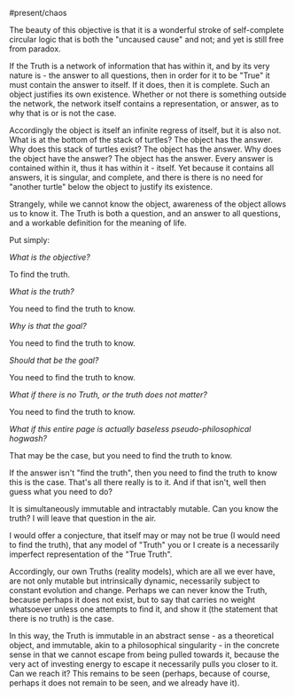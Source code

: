 #present/chaos

The beauty of this objective is that it is a wonderful stroke of self-complete circular logic that is both the "uncaused cause" and not; and yet is still free from paradox.

If the Truth is a network of information that has within it, and by its very nature is - the answer to all questions, then in order for it to be "True" it must contain the answer to itself. If it does, then it is complete. Such an object justifies its own existence. Whether or not there is something outside the network, the network itself contains a representation, or answer, as to why that is or is not the case.

Accordingly the object is itself an infinite regress of itself, but it is also not. What is at the bottom of the stack of turtles? The object has the answer. Why does this stack of turtles exist? The object has the answer. Why does the object have the answer? The object has the answer. Every answer is contained within it, thus it has within it - itself. Yet because it contains all answers, it is singular, and complete, and there is there is no need for "another turtle" below the object to justify its existence.

Strangely, while we cannot know the object, awareness of the object allows us to know it. The Truth is both a question, and an answer to all questions, and a workable definition for the meaning of life.

Put simply:

*What is the objective?*

To find the truth.

*What is the truth?*

You need to find the truth to know.

*Why is that the goal?*

You need to find the truth to know.

*Should that be the goal?*

You need to find the truth to know.

*What if there is no Truth, or the truth does not matter?*

You need to find the truth to know.

*What if this entire page is actually baseless pseudo-philosophical hogwash?*

That may be the case, but you need to find the truth to know.

If the answer isn't "find the truth", then you need to find the truth to know this is the case. That's all there really is to it. And if that isn't, well then guess what you need to do?

It is simultaneously immutable and intractably mutable. Can you know the truth? I will leave that question in the air.

I would offer a conjecture, that itself may or may not be true (I would need to find the truth), that any model of "Truth" you or I create is a necessarily imperfect representation of the "True Truth".

Accordingly, our own Truths (reality models), which are all we ever have, are not only mutable but intrinsically dynamic, necessarily subject to constant evolution and change. Perhaps we can never know the Truth, because perhaps it does not exist, but to say that carries no weight whatsoever unless one attempts to find it, and show it (the statement that there is no truth) is the case.

In this way, the Truth is immutable in an abstract sense - as a theoretical object, and immutable, akin to a philosophical singularity - in the concrete sense in that we cannot escape from being pulled towards it, because the very act of investing energy to escape it necessarily pulls you closer to it. Can we reach it? This remains to be seen (perhaps, because of course, perhaps it does not remain to be seen, and we already have it).